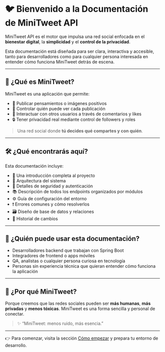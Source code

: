 # 🐦 Bienvenido a la Documentación de MiniTweet API

MiniTweet API es el motor que impulsa una red social enfocada en el **bienestar digital**, la **simplicidad** y el **control de la privacidad**.

Esta documentación está diseñada para ser clara, interactiva y accesible, tanto para desarrolladores como para cualquier persona interesada en entender cómo funciona MiniTweet detrás de escena.

---

## 🚀 ¿Qué es MiniTweet?

MiniTweet es una aplicación que permite:

- 📸 Publicar pensamientos o imágenes positivos
- 👀 Controlar quién puede ver cada publicación
- 💬 Interactuar con otros usuarios a través de comentarios y likes
- 🔒 Tener privacidad real mediante control de followers y roles

> Una red social donde **tú decides qué compartes y con quién**.

---

## 🛠️ ¿Qué encontrarás aquí?

Esta documentación incluye:

- 🧭 Una introducción completa al proyecto
- 🧱 Arquitectura del sistema
- 🔐 Detalles de seguridad y autenticación
- 📚 Descripción de todos los endpoints organizados por módulos
- ⚙️ Guía de configuración del entorno
- ❗ Errores comunes y cómo resolverlos
- 🗃️ Diseño de base de datos y relaciones
- 📜 Historial de cambios

---

## 📌 ¿Quién puede usar esta documentación?

- Desarrolladores backend que trabajan con Spring Boot
- Integradores de frontend o apps móviles
- QA, analistas o cualquier persona curiosa en tecnología
- Personas sin experiencia técnica que quieran entender cómo funciona la aplicación

---

## 🌟 ¿Por qué MiniTweet?

Porque creemos que las redes sociales pueden ser **más humanas**, **más privadas** y **menos tóxicas**. MiniTweet es una forma sencilla y personal de conectar.

> ✨ “MiniTweet: menos ruido, más esencia.”

---

👉 Para comenzar, visita la sección [Cómo empezar](getting-started.md) y prepara tu entorno de desarrollo.

